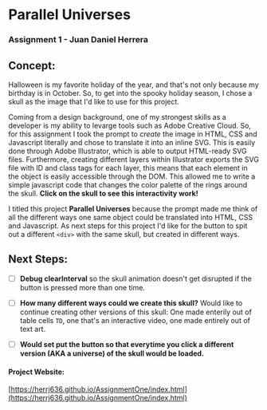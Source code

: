# Parallel Universes
### Assignment 1 - Juan Daniel Herrera

## Concept:
Halloween is my favorite holiday of the year, and that's not only because my birthday is in October. So, to get into the spooky holiday season, I chose a skull as the image that I'd like to use for this project. 

Coming from a design background, one of my strongest skills as a developer is my ability to levarge tools such as Adobe Creative Cloud. So, for this assignment I took the prompt to *create* the image in HTML, CSS and Javascript literally and chose to translate it into an inline SVG. This is easily done through Adobe Illustrator, which is able to output HTML-ready SVG files. Furthermore, creating different layers within Illustrator exports the SVG file with ID and class tags for each layer, this means that each element in the object is easily accessible through the DOM. This allowed me to write a simple javascript code that changes the color palette of the rings around the skull. **Click on the skull to see this interactivity work!**

I titled this project **Parallel Universes** because the prompt made me think of all the different ways one same object could be translated into HTML, CSS and Javascript. As next steps for this project I'd like for the button to spit out a different `<div>` with the same skull, but created in different ways.

## Next Steps:
- [ ] **Debug clearInterval**
so the skull animation doesn't get disrupted if the button is pressed more than one time.

- [ ] **How many different ways could we create this skull?**
Would like to continue creating other versions of this skull: One made enterily out of table cells `TD`, one that's an interactive video, one made entirely out of text art.

- [ ] **Would set put the button so that everytime you click a different version (AKA a universe) of the skull would be loaded.**

#### Project Website:
[https://herrj636.github.io/AssignmentOne/index.html](https://herrj636.github.io/AssignmentOne/index.html)
